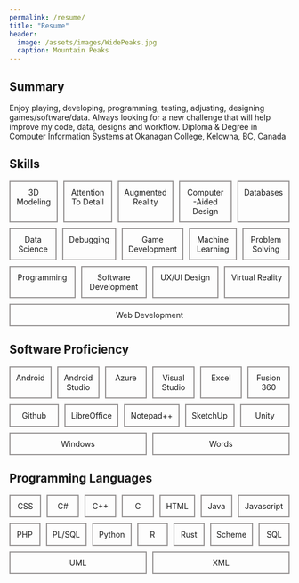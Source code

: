 ```yaml
---
permalink: /resume/
title: "Resume"
header:
  image: /assets/images/WidePeaks.jpg
  caption: Mountain Peaks
---
```

<div>
  <h2>Summary</h2>
  <p>Enjoy playing, developing, programming, testing, adjusting, designing games/software/data. Always looking for a new challenge that will help improve my code, data, designs and workflow. Diploma & Degree in Computer Information Systems at Okanagan College, Kelowna, BC, Canada</p>
  <h2>Skills</h2>
<div style="display: flex; gap: 10px; flex-wrap: wrap;">
  <div style="border: 2px solid #9a9797; padding: 10px; text-align: center; flex: 1;">3D Modeling</div>
  <div style="border: 2px solid #9a9797; padding: 10px; text-align: center; flex: 1;">Attention To Detail</div>
  <div style="border: 2px solid #9a9797; padding: 10px; text-align: center; flex: 1;">Augmented Reality</div>
  <div style="border: 2px solid #9a9797; padding: 10px; text-align: center; flex: 1;">Computer-Aided Design</div>
  <div style="border: 2px solid #9a9797; padding: 10px; text-align: center; flex: 1;">Databases</div>
  <div style="border: 2px solid #9a9797; padding: 10px; text-align: center; flex: 1;">Data Science</div>
  <div style="border: 2px solid #9a9797; padding: 10px; text-align: center; flex: 1;">Debugging</div>
  <div style="border: 2px solid #9a9797; padding: 10px; text-align: center; flex: 1;">Game Development</div>
  <div style="border: 2px solid #9a9797; padding: 10px; text-align: center; flex: 1;">Machine Learning</div>
  <div style="border: 2px solid #9a9797; padding: 10px; text-align: center; flex: 1;">Problem Solving</div>
  <div style="border: 2px solid #9a9797; padding: 10px; text-align: center; flex: 1;">Programming</div>
  <div style="border: 2px solid #9a9797; padding: 10px; text-align: center; flex: 1;">Software Development</div>
  <div style="border: 2px solid #9a9797; padding: 10px; text-align: center; flex: 1;">UX/UI Design</div>
  <div style="border: 2px solid #9a9797; padding: 10px; text-align: center; flex: 1;">Virtual Reality</div>
  <div style="border: 2px solid #9a9797; padding: 10px; text-align: center; flex: 1;">Web Development</div>
</div>
<h2>Software Proficiency</h2>
<div style="display: flex; gap: 10px; flex-wrap: wrap;">
  <div style="border: 2px solid #9a9797; padding: 10px; text-align: center; flex: 1;">Android</div>
  <div style="border: 2px solid #9a9797; padding: 10px; text-align: center; flex: 1;">Android Studio</div>
  <div style="border: 2px solid #9a9797; padding: 10px; text-align: center; flex: 1;">Azure</div>
  <div style="border: 2px solid #9a9797; padding: 10px; text-align: center; flex: 1;">Visual Studio</div>
  <div style="border: 2px solid #9a9797; padding: 10px; text-align: center; flex: 1;">Excel</div>
  <div style="border: 2px solid #9a9797; padding: 10px; text-align: center; flex: 1;">Fusion 360</div>
  <div style="border: 2px solid #9a9797; padding: 10px; text-align: center; flex: 1;">Github</div>
  <div style="border: 2px solid #9a9797; padding: 10px; text-align: center; flex: 1;">LibreOffice</div>
  <div style="border: 2px solid #9a9797; padding: 10px; text-align: center; flex: 1;">Notepad++</div>
  <div style="border: 2px solid #9a9797; padding: 10px; text-align: center; flex: 1;">SketchUp</div>
  <div style="border: 2px solid #9a9797; padding: 10px; text-align: center; flex: 1;">Unity</div>
  <div style="border: 2px solid #9a9797; padding: 10px; text-align: center; flex: 1;">Windows</div>
  <div style="border: 2px solid #9a9797; padding: 10px; text-align: center; flex: 1;">Words</div>
</div>
<h2>Programming Languages</h2>
<div style="display: flex; gap: 10px; flex-wrap: wrap;">
  <div style="border: 2px solid #9a9797; padding: 10px; text-align: center; flex: 1;">CSS</div>
  <div style="border: 2px solid #9a9797; padding: 10px; text-align: center; flex: 1;">C#</div>
  <div style="border: 2px solid #9a9797; padding: 10px; text-align: center; flex: 1;">C++</div>
  <div style="border: 2px solid #9a9797; padding: 10px; text-align: center; flex: 1;">C</div>
  <div style="border: 2px solid #9a9797; padding: 10px; text-align: center; flex: 1;">HTML</div>
  <div style="border: 2px solid #9a9797; padding: 10px; text-align: center; flex: 1;">Java</div>
  <div style="border: 2px solid #9a9797; padding: 10px; text-align: center; flex: 1;">Javascript</div>
  <div style="border: 2px solid #9a9797; padding: 10px; text-align: center; flex: 1;">PHP</div>
  <div style="border: 2px solid #9a9797; padding: 10px; text-align: center; flex: 1;">PL/SQL</div>
  <div style="border: 2px solid #9a9797; padding: 10px; text-align: center; flex: 1;">Python</div>
  <div style="border: 2px solid #9a9797; padding: 10px; text-align: center; flex: 1;">R</div>
  <div style="border: 2px solid #9a9797; padding: 10px; text-align: center; flex: 1;">Rust</div>
  <div style="border: 2px solid #9a9797; padding: 10px; text-align: center; flex: 1;">Scheme</div>
  <div style="border: 2px solid #9a9797; padding: 10px; text-align: center; flex: 1;">SQL</div>
  <div style="border: 2px solid #9a9797; padding: 10px; text-align: center; flex: 1;">UML</div>
  <div style="border: 2px solid #9a9797; padding: 10px; text-align: center; flex: 1;">XML</div>
</div>
</div>

